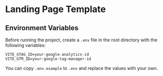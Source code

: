 
# Landing Page Template

## Environment Variables

Before running the project, create a `.env` file in the root directory with the following variables:

```
VITE_GTAG_ID=your-google-analytics-id
VITE_GTM_ID=your-google-tag-manager-id
```

You can copy `.env.example` to `.env` and replace the values with your own.
